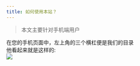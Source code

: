 ```yaml
---
title: 如何使用本站？
---
```

>本文主要针对手机端用户

在您的手机页面中，左上角的三个横杠便是我们的目录</br>
他看起来就是这样的:</br>
![](/img/bar.png)